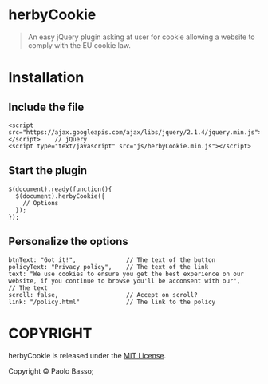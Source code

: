 herbyCookie
=====

 > An easy jQuery plugin asking at user for cookie allowing a website to comply with the EU cookie law.

Installation
====

Include the file
----

    <script src="https://ajax.googleapis.com/ajax/libs/jquery/2.1.4/jquery.min.js"></script>    // jQuery
    <script type="text/javascript" src="js/herbyCookie.min.js"></script>

Start the plugin
----

    $(document).ready(function(){
      $(document).herbyCookie({
        // Options
      });
    });

Personalize the options
----

    btnText: "Got it!",              // The text of the button
    policyText: "Privacy policy",    // The text of the link
    text: "We use cookies to ensure you get the best experience on our website, if you continue to browse you'll be acconsent with our",                 // The text
    scroll: false,                   // Accept on scroll?
    link: "/policy.html"             // The link to the policy

COPYRIGHT
====

herbyCookie is released under the [MIT License](https://opensource.org/licenses/MIT).

Copyright © Paolo Basso;
